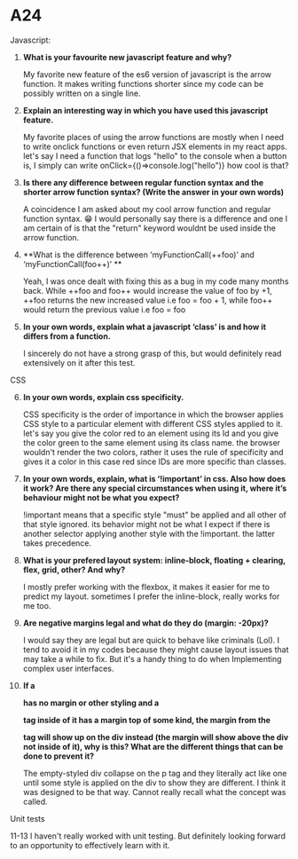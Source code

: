 # A24

Javascript:

1. **What is your favourite new javascript feature and why?**

   My favorite new feature of the es6 version of javascript is the arrow function. It makes writing functions shorter since my code can be possibly written on a single line.

2. **Explain an interesting way in which you have used this javascript feature.** 

   My favorite places of using the arrow functions are mostly when I need to write onclick functions or even return JSX elements in my react apps. let's say I need a function that logs "hello" to the console when a button is, I simply can write onClick={()=>console.log("hello")} how cool is that?

3. **Is there any difference between regular function syntax and the shorter arrow function syntax? (Write the answer in your own words)**

   A coincidence I am asked about my cool arrow function and regular function syntax. 😁 I would personally say there is a difference and one I am certain of is that the "return"        keyword wouldnt be used inside the arrow function. 

4. **What is the difference between ‘myFunctionCall(++foo)’   and  ‘myFunctionCall(foo++)’ **

   Yeah, I was once dealt with fixing this as a bug in my code many months back. While ++foo and foo++ would increase the value of foo by +1, ++foo returns the new increased            value i.e foo = foo + 1, while foo++ would return the previous value i.e foo = foo
   
5. **In your own words, explain what a javascript ‘class’ is and how it differs from a function.**

   I sincerely do not have a strong grasp of this, but would definitely read extensively on it after this test.


CSS 

6. **In your own words, explain css specificity.**

   CSS specificity is the order of importance in which the browser applies CSS style to a particular element with different CSS styles applied to it. let's say you give the color red to an element using its Id and you give the color green to the same element using its class name. the browser wouldn't render the two colors, rather it uses the rule of specificity and gives it a color in this case red since IDs are more specific than classes. 
   
7. **In your own words, explain, what is ‘!important’ in css.  Also how does it work?  Are there any special circumstances when using it, where it’s behaviour might not be what      you expect?**

   !important means that a specific style "must" be applied and all other of that style ignored. its behavior might not be what I expect if there is another selector applying another style with the !important. the latter takes precedence. 

8. **What is your prefered layout system: inline-block, floating + clearing, flex, grid, other?  And why?**

   I mostly prefer working with the flexbox, it makes it easier for me to predict my layout. sometimes I prefer the inline-block, really works for me too.

9. **Are negative margins legal and what do they do (margin: -20px)?**

   I would say they are legal but are quick to behave like criminals (Lol). I tend to avoid it in my codes because they might cause layout issues that may take a while to fix.    But it's a handy thing to do when Implementing complex user interfaces. 

10. **If a <div/> has no margin or other styling and a <p/> tag inside of it has a margin top of some kind, the margin from the <p/> tag will show up on the div instead (the           margin will show above the div not inside of it), why is this?  What are the different things that can be done to prevent it?**

    The empty-styled div collapse on the p tag and they literally act like one until some style is applied on the div to show they are different. I think it was designed to be that way. Cannot really recall what the concept was called.


Unit tests

11-13 I haven't really worked with unit testing. But definitely looking forward to an opportunity to effectively learn with it.

 


